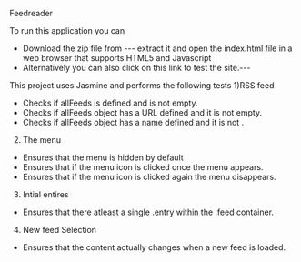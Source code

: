 Feedreader

To run this application you can
- Download the zip file from ---  extract it and open the index.html file in a web browser that supports HTML5 and Javascript
- Alternatively you can also click on this link to test the site.---

This project uses Jasmine and performs the following tests
1)RSS feed
- Checks if allFeeds is defined and is not empty.
- Checks if allFeeds object has a URL defined and it is not empty.
- Checks if allFeeds object has a name defined and it is not .
2) The menu
- Ensures that the menu is hidden by default
- Ensures that if the menu icon is clicked once the menu appears.
- Ensures that if the menu icon is clicked again the menu disappears.
3) Intial entires
- Ensures that there atleast a single .entry within the .feed container.
4) New feed Selection
- Ensures that the content actually changes when a new feed is loaded.

